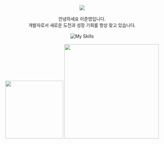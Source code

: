 
<div align="center">
  <img src="https://hits.seeyoufarm.com/api/count/incr/badge.svg?url=https%3A%2F%2Fgithub.com%2FosanThor%2FREADME&count_bg=%2379C83D&title_bg=%23555555&icon=github.svg&icon_color=%23E7E7E7&title=hits&edge_flat=false" />
  </div>
    <br/>
  <div align="center">
안녕하세요 이준영입니다. <br />
  개발자로서 새로운 도전과 성장 기회를 항상 찾고 있습니다.<br/> 
  </div>
    <br/>
<div align="center">
  <img src='https://skillicons.dev/icons?i=javascript,typescript,react,next,vue' alt="My Skills" />
</div>
  <br>
  <div align="center">
  <img height=184.28 src="https://github-readme-stats.vercel.app/api?username=osanThor&count_private=true&rank_icon=github" />
<img width=300 src="https://github-readme-stats.vercel.app/api/top-langs/?username=osanThor&layout=donut" />
  </div>
